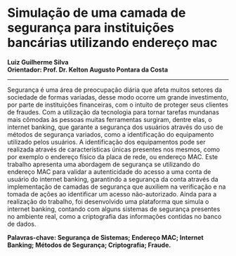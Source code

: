 # Simulação de uma camada de segurança para instituições bancárias utilizando endereço mac
**Luiz Guilherme Silva**  
**Orientador: Prof. Dr. Kelton Augusto Pontara da Costa**
***
Segurança é uma área de preocupação diária que afeta muitos setores da sociedade de formas variadas, desse modo ocorre um grande investimento, por parte de instituições financeiras, com o intuito de proteger seus clientes de fraudes. Com a utilização da tecnologia para tornar tarefas mundanas mais cômodas às pessoas muitas ferramentas surgiram, dentre elas, o internet banking, que garante a segurança dos usuários através do uso de métodos de segurança variados, como a identificação do equipamento utilizado pelos usuários. A identificação dos equipamentos pode ser realizada através de características únicas presentes nos mesmos, como por exemplo o endereço físico da placa de rede, ou endereço MAC. Este trabalho apresenta uma abordagem de segurança se utilizando do endereço MAC para validar a autenticidade do acesso a uma conta de usuário do internet banking, garantindo a segurança da conta através da implementação de camadas de segurança que auxiliem na verificação e na tomada de ações ao identificar um acesso não-autorizado. Ainda para a realização do trabalho, foi desenvolvido uma plataforma que simula o internet banking, contando com alguns sistemas de segurança presentes no ambiente real, como a criptografia das informações contidas no banco de dados.  

**Palavras-chave: Segurança de Sistemas; Endereço MAC; Internet Banking; Métodos de Segurança; Criptografia; Fraude.**